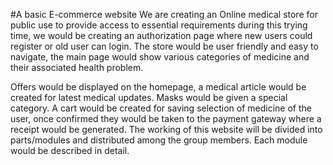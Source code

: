 #A basic  E-commerce website
We are creating an Online medical store for public use to provide access to essential requirements during this trying time, we would be creating an authorization page where new users could register or old user can login. The store would be user friendly and easy to navigate, the main page would show various categories of medicine and their associated health problem. 

Offers would be displayed on the homepage, a medical article would be created for latest medical updates. Masks would be given a special category. 
A cart would be created for saving selection of medicine of the user, once confirmed they would be taken to the payment gateway where a receipt would be generated. The working of this website will be divided into parts/modules and distributed among the group members. Each module would be described in detail.


